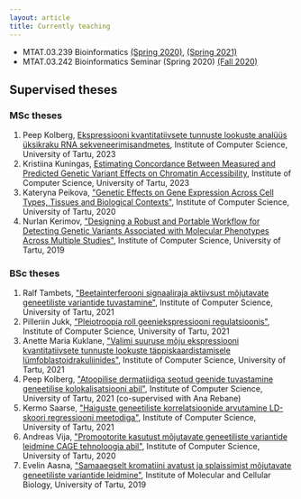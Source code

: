 ```yaml
---
layout: article
title: Currently teaching
---
```


 * MTAT.03.239 Bioinformatics [(Spring 2020)](https://courses.cs.ut.ee/2020/bioinfo/spring), [(Spring 2021)](https://courses.cs.ut.ee/2021/bioinfo/spring)
 * MTAT.03.242 Bioinformatics Seminar (Spring 2020) [(Fall 2020)](https://courses.cs.ut.ee/2020/bioseminar/fall)

## Supervised theses

### MSc theses
1. Peep Kolberg, [Ekspressiooni kvantitatiivsete tunnuste lookuste analüüs üksikraku RNA sekveneerimisandmetes](https://comserv.cs.ut.ee/ati_thesis/datasheet.php?id=77601), Institute of Computer Science, University of Tartu, 2023
1. Kristiina Kuningas, [Estimating Concordance Between Measured and Predicted Genetic Variant Effects on Chromatin Accessibility](https://comserv.cs.ut.ee/ati_thesis/datasheet.php?id=77613&language=en), Institute of Computer Science, University of Tartu, 2023 
1. Kateryna Peikova, ["Genetic Effects on Gene Expression Across Cell Types, Tissues and Biological Contexts"](https://comserv.cs.ut.ee/home/files/Peikova_ComputerScience_2020.pdf?study=ATILoputoo&reference=2B0079C2091C9C59A1AD05A1B713F8AEC0F38804), Institute of Computer Science, University of Tartu, 2020
1. Nurlan Kerimov, ["Designing a Robust and Portable Workflow for Detecting Genetic Variants Associated with Molecular Phenotypes Across Multiple Studies"](https://dspace.ut.ee/handle/10062/66408), Institute of Computer Science, University of Tartu, 2019

### BSc theses
1. Ralf Tambets, ["Beetainterferooni signaaliraja aktiivsust mõjutavate geneetiliste variantide tuvastamine"](https://comserv.cs.ut.ee/home/files/Tambets_informaatika_2021.pdf?study=ATILoputoo&reference=3157691CDFE6B3762729B2899791721826AFE945), Institute of Computer Science, University of Tartu, 2021
1. Pilleriin Jukk, ["Pleiotroopia roll geeniekspressiooni regulatsioonis"](https://comserv.cs.ut.ee/home/files/Jukk_Informaatika_2021.pdf?study=ATILoputoo&reference=1172A5FA9F1DAE7CF911362D8D9779F4C8588649), Institute of Computer Science, University of Tartu, 2021
1. Anette Maria Kuklane, ["Valimi suuruse mõju ekspressiooni kvantitatiivsete tunnuste lookuste täppiskaardistamisele lümfoblastoidrakuliinides"](https://comserv.cs.ut.ee/home/files/Kuklane_Informaatika_BSc_2021.pdf?study=ATILoputoo&reference=6DAACD82A4A0B3A921BFDE37DBCC1FFC4EB31C75), Institute of Computer Science, University of Tartu, 2021
1. Peep Kolberg, ["Atoopilise dermatiidiga seotud geenide tuvastamine geneetilise kolokalisatsiooni abil"](https://comserv.cs.ut.ee/home/files/kolberg_informaatika_2021.pdf?study=ATILoputoo&reference=3E1FE85EA2B1704F360D7A26D8D0ECAAF4991ADF), Institute of Computer Science, University of Tartu, 2021 (co-supervised with Ana Rebane)
1. Kermo Saarse, ["Haiguste geneetiliste korrelatsioonide arvutamine LD-skoori regressiooni meetodiga"](https://comserv.cs.ut.ee/home/files/saarse_informaatika_2021.pdf?study=ATILoputoo&reference=5353C40A60CDF0560FB258D83428B80739804FBF), Institute of Computer Science, University of Tartu, 2021
1. Andreas Vija, ["Promootorite kasutust mõjutavate geneetiliste variantide leidmine CAGE tehnoloogia abil"](https://comserv.cs.ut.ee/home/files/Vija_Informaatika_2020.pdf?study=ATILoputoo&reference=896868ECF88B06EECA962F79D31E6BDA6713947F), Institute of Computer Science, University of Tartu, 2020
1. Evelin Aasna, ["Samaaegselt kromatiini avatust ja splaissimist mõjutavate geneetiliste variantide leidmine"](https://dspace.ut.ee/handle/10062/66518), Institute of Molecular and Cellular Biology, University of Tartu, 2019
